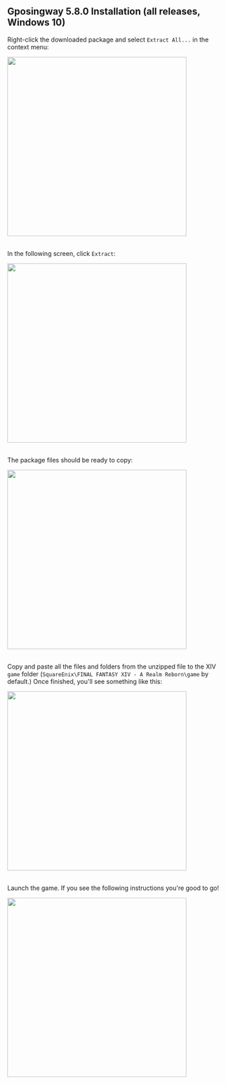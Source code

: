 ## Gposingway 5.8.0 Installation (all releases, Windows 10)

Right-click the downloaded package and select `Extract All...` in the context menu:

<img src='https://github.com/gposingway/gposingway/assets/18711130/7968f27b-f5b5-4c1c-ba07-5911a8f7a79e' width='408' /><br/><br/>

In the following screen, click `Extract`:

<img src='https://github.com/gposingway/gposingway/assets/18711130/7d3c3978-355e-4b0e-9a74-c64ab2318f65' width='408' /><br/><br/>

The package files should be ready to copy:

<img src='https://github.com/gposingway/gposingway/assets/18711130/5654b154-4599-4623-94f2-d177c5668a18' width='408' /><br/><br/>

Copy and paste all the files and folders from the unzipped file to the XIV `game` folder (`SquareEnix\FINAL FANTASY XIV - A Realm Reborn\game` by default.) Once finished, you'll see something like this:

<img src='https://github.com/gposingway/gposingway/assets/18711130/0b19951d-0338-419c-903b-351be9483b2f' width='408' /><br/><br/>

Launch the game. If you see the following instructions you're good to go!

<img src='https://github.com/gposingway/gposingway/assets/18711130/65ef0e5f-f49e-4903-9105-acd9bb9c41e9' width='408' /><br/><br/>

